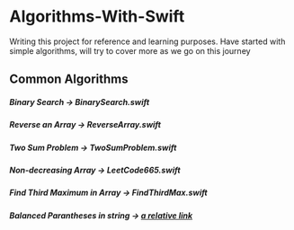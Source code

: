 # Algorithms-With-Swift
Writing this project for reference and learning purposes. Have started with simple algorithms, will try to cover more as we go on this journey

## Common Algorithms

##### Binary Search -> BinarySearch.swift
##### Reverse an Array -> ReverseArray.swift
##### Two Sum Problem -> TwoSumProblem.swift
##### Non-decreasing Array -> LeetCode665.swift
##### Find Third Maximum in Array -> FindThirdMax.swift
##### Balanced Parantheses in string -> [a relative link](Balanced_Parantheses.swift)
